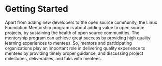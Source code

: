 # Getting Started

Apart from adding new developers to the open source community, the Linux Foundation Mentorship program is about adding value to open source projects, by sustaining the health of open source communities. The mentorship program can achieve great success by providing high quality learning experiences to mentees. So, mentors and participating organizations play an important role in delivering quality experience to mentees by providing timely proper guidance, and discussing project milestones, deliverables, and taks with mentees.

